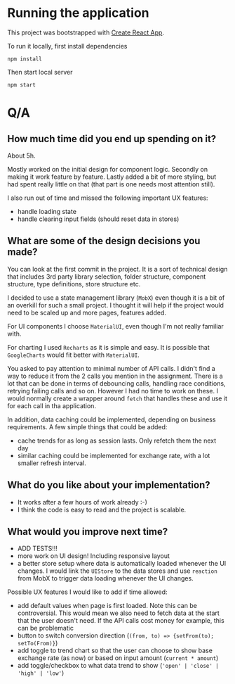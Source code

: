 # Running the application

This project was bootstrapped with [Create React App](https://github.com/facebook/create-react-app).

To run it locally, first install dependencies

`npm install`

Then start local server

`npm start`

# Q/A

## How much time did you end up spending on it?

About 5h.

Mostly worked on the initial design for component logic. Secondly on making it work feature by feature. Lastly added a bit of more styling, but had spent really little on that (that part is one needs most attention still).

I also run out of time and missed the following important UX features:

-   handle loading state
-   handle clearing input fields (should reset data in stores)

## What are some of the design decisions you made?

You can look at the first commit in the project. It is a sort of technical design that includes 3rd party library selection, folder structure, component structure, type definitions, store structure etc.

I decided to use a state management library (`MobX`) even though it is a bit of an overkill for such a small project. I thought it will help if the project would need to be scaled up and more pages, features added.

For UI components I choose `MaterialUI`, even though I'm not really familiar with.

For charting I used `Recharts` as it is simple and easy. It is possible that `GoogleCharts` would fit better with `MaterialUI`.

You asked to pay attention to minimal number of API calls. I didn't find a way to reduce it from the 2 calls you mention in the assignment. There is a lot that can be done in terms of debouncing calls, handling race conditions, retrying failing calls and so on. However I had no time to work on these. I would normally create a wrapper around `fetch` that handles these and use it for each call in tha application.

In addition, data caching could be implemented, depending on business requirements. A few simple things that could be added:

-   cache trends for as long as session lasts. Only refetch them the next day
-   similar caching could be implemented for exchange rate, with a lot smaller refresh interval.

## What do you like about your implementation?

-   It works after a few hours of work already :-)
-   I think the code is easy to read and the project is scalable.

## What would you improve next time?

-   ADD TESTS!!!
-   more work on UI design! Including responsive layout
-   a better store setup where data is automatically loaded whenever the UI changes. I would link the `UIStore` to the data stores and use `reaction` from MobX to trigger data loading whenever the UI changes.

Possible UX features I would like to add if time allowed:

-   add default values when page is first loaded. Note this can be controversial. This would mean we also need to fetch data at the start that the user doesn't need. If the API calls cost money for example, this can be problematic
-   button to switch conversion direction (`(from, to) => {setFrom(to); setTo(From)}`)
-   add toggle to trend chart so that the user can choose to show base exchange rate (as now) or based on input amount (`current * amount`)
-   add toggle/checkbox to what data trend to show (`'open' | 'close' | 'high' | 'low'`)
